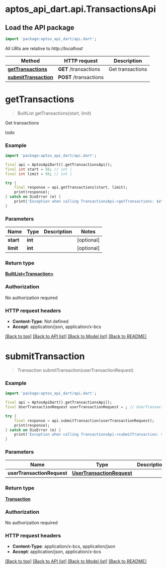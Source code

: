 # aptos_api_dart.api.TransactionsApi

## Load the API package
```dart
import 'package:aptos_api_dart/api.dart';
```

All URIs are relative to *http://localhost*

Method | HTTP request | Description
------------- | ------------- | -------------
[**getTransactions**](TransactionsApi.md#gettransactions) | **GET** /transactions | Get transactions
[**submitTransaction**](TransactionsApi.md#submittransaction) | **POST** /transactions | 


# **getTransactions**
> BuiltList<Transaction> getTransactions(start, limit)

Get transactions

todo

### Example
```dart
import 'package:aptos_api_dart/api.dart';

final api = AptosApiDart().getTransactionsApi();
final int start = 56; // int | 
final int limit = 56; // int | 

try {
    final response = api.getTransactions(start, limit);
    print(response);
} catch on DioError (e) {
    print('Exception when calling TransactionsApi->getTransactions: $e\n');
}
```

### Parameters

Name | Type | Description  | Notes
------------- | ------------- | ------------- | -------------
 **start** | **int**|  | [optional] 
 **limit** | **int**|  | [optional] 

### Return type

[**BuiltList&lt;Transaction&gt;**](Transaction.md)

### Authorization

No authorization required

### HTTP request headers

 - **Content-Type**: Not defined
 - **Accept**: application/json, application/x-bcs

[[Back to top]](#) [[Back to API list]](../README.md#documentation-for-api-endpoints) [[Back to Model list]](../README.md#documentation-for-models) [[Back to README]](../README.md)

# **submitTransaction**
> Transaction submitTransaction(userTransactionRequest)



### Example
```dart
import 'package:aptos_api_dart/api.dart';

final api = AptosApiDart().getTransactionsApi();
final UserTransactionRequest userTransactionRequest = ; // UserTransactionRequest | 

try {
    final response = api.submitTransaction(userTransactionRequest);
    print(response);
} catch on DioError (e) {
    print('Exception when calling TransactionsApi->submitTransaction: $e\n');
}
```

### Parameters

Name | Type | Description  | Notes
------------- | ------------- | ------------- | -------------
 **userTransactionRequest** | [**UserTransactionRequest**](UserTransactionRequest.md)|  | 

### Return type

[**Transaction**](Transaction.md)

### Authorization

No authorization required

### HTTP request headers

 - **Content-Type**: application/x-bcs, application/json
 - **Accept**: application/json, application/x-bcs

[[Back to top]](#) [[Back to API list]](../README.md#documentation-for-api-endpoints) [[Back to Model list]](../README.md#documentation-for-models) [[Back to README]](../README.md)

